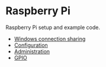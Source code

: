 # Raspberry Pi

Raspberry Pi setup and example code.

* [Windows connection sharing](doc/windows.md)
* [Configuration](doc/configuration.md)
* [Administration](doc/administration.md)
* [GPIO](doc/gpio.md)
